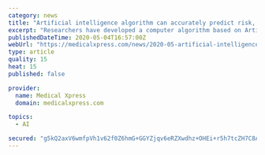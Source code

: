 ```yaml
---
category: news
title: "Artificial intelligence algorithm can accurately predict risk, diagnose AD"
excerpt: "Researchers have developed a computer algorithm based on Artificial Intelligence (AI) that can accurately predict the risk for and diagnose Alzheimer's disease using a combination of brain magnetic resonance imaging (MRI),"
publishedDateTime: 2020-05-04T16:57:00Z
webUrl: "https://medicalxpress.com/news/2020-05-artificial-intelligence-algorithm-accurately-ad.html"
type: article
quality: 15
heat: 15
published: false

provider:
  name: Medical Xpress
  domain: medicalxpress.com

topics:
  - AI

secured: "g5kQ2axV6wmfpVh1v62f0Z6hmG+GGYZjqv6eRZXwdhz+OHEi+r5h7tcZH7C8AQi4BxBi2/NOZTcqW8PSG9W7hXOIsnFfzhdmjapgcTvOjvZOvMOJe2SaNfZSflTeFWEFRfO20IAoVFVJ/PGKh8cCG1lheDxpX2k+YgDMBW+wI/S1nZiyllXWcxWZqd+CjQNp7vDcziBFq0bUHxuzzQM+jrz6zj0crwMFupOEemAANATqD2UBk1im0cuQ31+7ugJfw2FGHHkdEWXzji7mQrHSlnng85sV6DNzbLNBDfA7gmBEuYjo2IIFO9H8r8Drkf6HO4vq36pErzWc5DhPXADs4t7teCwsHpCk2JRxvvgVmlOc1hJll20g2LU8cYAFgc3cljJ0ZJ5bOFaCKkf6Yyov3XRJIphBBNTxHP8BhTjlM48/6pMN7G0UNMvDQ6g+XTVw5NhLQEOiMEEWlZbpXM4Zt3Ij5LD42FupftZc3YTJsdQ=;iuzsLVvFzaMAA3g7EASyYw=="
---
```



